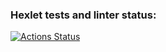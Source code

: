 ### Hexlet tests and linter status:
[![Actions Status](https://github.com/NoFate35/python-project-49/workflows/hexlet-check/badge.svg)](https://github.com/NoFate35/python-project-49/actions)